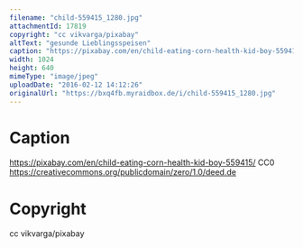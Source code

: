 ```yaml
---
filename: "child-559415_1280.jpg"
attachmentId: 17819
copyright: "cc vikvarga/pixabay"
altText: "gesunde Lieblingsspeisen"
caption: "https://pixabay.com/en/child-eating-corn-health-kid-boy-559415/\nCC0\nhttps://creativecommons.org/publicdomain/zero/1.0/deed.de"
width: 1024
height: 640
mimeType: "image/jpeg"
uploadDate: "2016-02-12 14:12:26"
originalUrl: "https://bxq4fb.myraidbox.de/i/child-559415_1280.jpg"
---
```


# Caption

https://pixabay.com/en/child-eating-corn-health-kid-boy-559415/
CC0
https://creativecommons.org/publicdomain/zero/1.0/deed.de

# Copyright

cc vikvarga/pixabay
